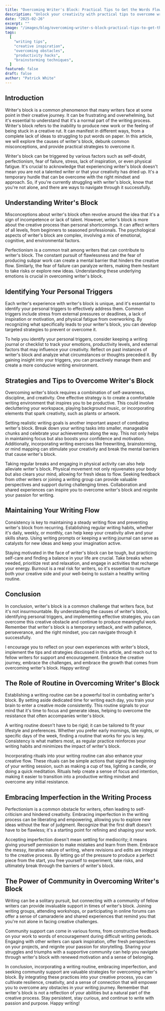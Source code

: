 ```yaml
---
title: "Overcoming Writer's Block: Practical Tips to Get the Words Flowing"
description: "Unlock your creativity with practical tips to overcome writer's block! Discover effective strategies to get your words flowing effortlessly."
date: "2025-02-26"
excerpt: ""
image: "/images/blog/overcoming-writer-s-block-practical-tips-to-get-the-words-flowing-1740601863.png"
tags:
  [
    "writing tips",
    "creative inspiration",
    "overcoming obstacles",
    "productivity hacks",
    "brainstorming techniques",
  ]
featured: false
draft: false
author: "Patrick White"
---
```


## Introduction

Writer's block is a common phenomenon that many writers face at some point in their creative journey. It can be frustrating and overwhelming, but it's essential to understand that it's a normal part of the writing process. Writer's block refers to the inability to produce new work or the feeling of being stuck in a creative rut. It can manifest in different ways, from a complete lack of ideas to struggling to put words on paper. In this article, we will explore the causes of writer's block, debunk common misconceptions, and provide practical strategies to overcome it.

Writer's block can be triggered by various factors such as self-doubt, perfectionism, fear of failure, stress, lack of inspiration, or even physical fatigue. It's crucial to acknowledge that experiencing writer's block doesn't mean you are not a talented writer or that your creativity has dried up. It's a temporary hurdle that can be overcome with the right mindset and approach. So, if you're currently struggling with writer's block, know that you're not alone, and there are ways to navigate through it successfully.

## Understanding Writer's Block

Misconceptions about writer's block often revolve around the idea that it's a sign of incompetence or lack of talent. However, writer's block is more about the creative process than personal shortcomings. It can affect writers of all levels, from beginners to seasoned professionals. The psychological aspects of writer's block are complex, involving a mix of emotional, cognitive, and environmental factors.

Perfectionism is a common trait among writers that can contribute to writer's block. The constant pursuit of flawlessness and the fear of producing subpar work can create a mental barrier that hinders the creative flow. Similarly, the fear of failure can paralyze writers, making them hesitant to take risks or explore new ideas. Understanding these underlying emotions is crucial in overcoming writer's block.

## Identifying Your Personal Triggers

Each writer's experience with writer's block is unique, and it's essential to identify your personal triggers to effectively address them. Common triggers include stress from external pressures or deadlines, a lack of inspiration or motivation, and physical fatigue from overworking. By recognizing what specifically leads to your writer's block, you can develop targeted strategies to prevent or overcome it.

To help you identify your personal triggers, consider keeping a writing journal or checklist to track your emotions, productivity levels, and external factors that may influence your creativity. Reflect on past instances of writer's block and analyze what circumstances or thoughts preceded it. By gaining insight into your triggers, you can proactively manage them and create a more conducive writing environment.

## Strategies and Tips to Overcome Writer's Block

Overcoming writer's block requires a combination of self-awareness, discipline, and creativity. One effective strategy is to create a comfortable writing environment that inspires you to be productive. This could involve decluttering your workspace, playing background music, or incorporating elements that spark creativity, such as plants or artwork.

Setting realistic writing goals is another important aspect of combating writer's block. Break down your writing tasks into smaller, manageable chunks and celebrate your achievements along the way. This not only helps in maintaining focus but also boosts your confidence and motivation. Additionally, incorporating writing exercises like freewriting, brainstorming, or mind mapping can stimulate your creativity and break the mental barriers that cause writer's block.

Taking regular breaks and engaging in physical activity can also help alleviate writer's block. Physical movement not only rejuvenates your body but also clears your mind, allowing for fresh ideas to flow. Seeking feedback from other writers or joining a writing group can provide valuable perspectives and support during challenging times. Collaboration and shared experiences can inspire you to overcome writer's block and reignite your passion for writing.

## Maintaining Your Writing Flow

Consistency is key to maintaining a steady writing flow and preventing writer's block from recurring. Establishing regular writing habits, whether it's daily, weekly, or monthly, can help keep your creativity alive and your skills sharp. Using writing prompts or keeping a writing journal can serve as catalysts for new ideas and keep your imagination active.

Staying motivated in the face of writer's block can be tough, but practicing self-care and finding a balance in your life are crucial. Take breaks when needed, prioritize rest and relaxation, and engage in activities that recharge your energy. Burnout is a real risk for writers, so it's essential to nurture both your creative side and your well-being to sustain a healthy writing routine.

## Conclusion

In conclusion, writer's block is a common challenge that writers face, but it's not insurmountable. By understanding the causes of writer's block, identifying personal triggers, and implementing effective strategies, you can overcome this creative obstacle and continue to produce meaningful work. Remember that writer's block is a temporary setback, and with patience, perseverance, and the right mindset, you can navigate through it successfully.

I encourage you to reflect on your own experiences with writer's block, implement the tips and strategies discussed in this article, and reach out to fellow writers for support and encouragement. Embrace the creative journey, embrace the challenges, and embrace the growth that comes from overcoming writer's block. Happy writing!

## The Role of Routine in Overcoming Writer's Block

Establishing a writing routine can be a powerful tool in combating writer's block. By setting aside dedicated time for writing each day, you train your brain to enter a creative mode consistently. This routine signals to your mind that it's time to focus and generate ideas, helping to overcome the resistance that often accompanies writer's block.

A writing routine doesn't have to be rigid; it can be tailored to fit your lifestyle and preferences. Whether you prefer early mornings, late nights, or specific days of the week, finding a routine that works for you is key. Consistency is what matters most, as regular practice reinforces your writing habits and minimizes the impact of writer's block.

Incorporating rituals into your writing routine can also enhance your creative flow. These rituals can be simple actions that signal the beginning of your writing session, such as making a cup of tea, lighting a candle, or doing a quick meditation. Rituals help create a sense of focus and intention, making it easier to transition into a productive writing mindset and overcome any initial resistance.

## Embracing Imperfection in the Writing Process

Perfectionism is a common obstacle for writers, often leading to self-criticism and hindered creativity. Embracing imperfection in the writing process can be liberating and empowering, allowing you to explore new ideas without the fear of judgment. Recognize that the first draft doesn't have to be flawless; it's a starting point for refining and shaping your work.

Accepting imperfection doesn't mean settling for mediocrity; it means giving yourself permission to make mistakes and learn from them. Embrace the messy, iterative nature of writing, where revisions and edits are integral to the creative process. By letting go of the pressure to produce a perfect piece from the start, you free yourself to experiment, take risks, and ultimately break through the barriers of writer's block.

## The Power of Community in Overcoming Writer's Block

Writing can be a solitary pursuit, but connecting with a community of fellow writers can provide invaluable support in times of writer's block. Joining writing groups, attending workshops, or participating in online forums can offer a sense of camaraderie and shared experiences that remind you that you're not alone in facing creative challenges.

Community support can come in various forms, from constructive feedback on your work to words of encouragement during difficult writing periods. Engaging with other writers can spark inspiration, offer fresh perspectives on your projects, and reignite your passion for storytelling. Sharing your struggles and triumphs with a supportive community can help you navigate through writer's block with renewed motivation and a sense of belonging.

In conclusion, incorporating a writing routine, embracing imperfection, and seeking community support are valuable strategies for overcoming writer's block. By integrating these practices into your creative process, you can cultivate resilience, creativity, and a sense of connection that will empower you to overcome any obstacles in your writing journey. Remember that writer's block is not a reflection of your abilities but a natural part of the creative process. Stay persistent, stay curious, and continue to write with passion and purpose. Happy writing!
